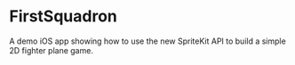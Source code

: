 FirstSquadron
=============

A demo iOS app showing how to use the new SpriteKit API to build a simple 2D fighter plane game.
